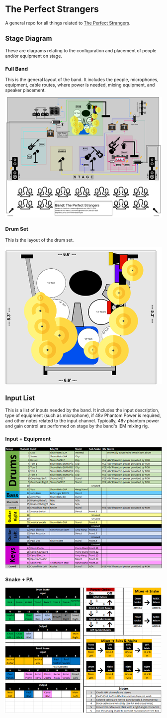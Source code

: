 # The Perfect Strangers

A general repo for all things related to [The Perfect Strangers](https://www.facebook.com/ThePerfectStrangersRock).

## Stage Diagram

These are diagrams relating to the configuration and placement of people and/or equipment on stage.

### Full Band

This is the general layout of the band. It includes the people, microphones, equipment, cable routes, where power is needed, mixing equipment, and speaker placement.

![Full Band Stage Diagram](./Stage%20Diagram/Full%20Band/Stage%20Diagram.drawio.png)

### Drum Set

This is the layout of the drum set.

![Drum Set Stage Diagram](./Stage%20Diagram/Drum%20Set/Drum%20Set.drawio.png)

## Input List

This is a list of inputs needed by the band. It includes the input description, type of equipment (such as microphone), if 48v Phantom Power is required, and other notes related to the input channel. Typically, 48v phantom power and gain control are performed on stage by the band's IEM mixing rig.

### Input + Equipment

![Input and equipment list](./Input%20List/Input%20+%20Equipment.png)


### Snake + PA

![Snake and PA list](./Input%20List/Snake%20+%20PA.png)
